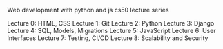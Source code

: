 Web development with python and js
cs50 lecture series

Lecture 0: HTML, CSS
Lecture 1: Git
Lecture 2: Python
Lecture 3: Django
Lecture 4: SQL, Models, Migrations
Lecture 5: JavaScript
Lecture 6: User Interfaces
Lecture 7: Testing, CI/CD
Lecture 8: Scalability and Security
